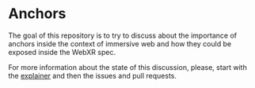 # Anchors

The goal of this repository is to try to discuss about the importance of anchors inside the context of immersive web and how they could be exposed inside the WebXR spec.

For more information about the state of this discussion, please, start with the [explainer](https://github.com/w3c/anchors/blob/master/explainer.md) and then the issues and pull requests.